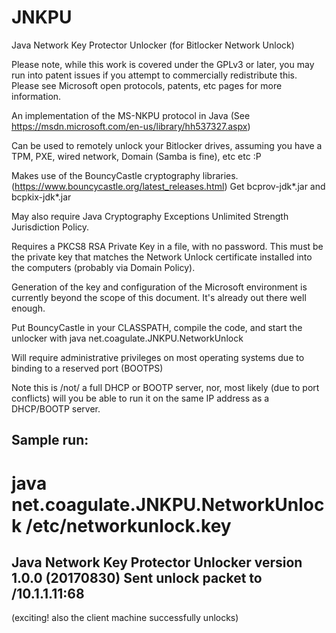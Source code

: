 # JNKPU
Java Network Key Protector Unlocker (for Bitlocker Network Unlock)

Please note, while this work is covered under the GPLv3 or later, you may run into patent issues if you attempt to
commercially redistribute this.  Please see Microsoft open protocols, patents, etc pages for more information.

An implementation of the MS-NKPU protocol in Java
(See https://msdn.microsoft.com/en-us/library/hh537327.aspx)

Can be used to remotely unlock your Bitlocker drives, assuming you have a TPM, PXE, wired network, Domain (Samba is fine), etc etc :P

Makes use of the BouncyCastle cryptography libraries. (https://www.bouncycastle.org/latest_releases.html)
Get bcprov-jdk*.jar and bcpkix-jdk*.jar

May also require Java Cryptography Exceptions Unlimited Strength Jurisdiction Policy.

Requires a PKCS8 RSA Private Key in a file, with no password.  This must be the private key that matches the Network Unlock certificate installed into the computers (probably via Domain Policy).

Generation of the key and configuration of the Microsoft environment is currently beyond the scope of this document.  It's already out there well enough.

Put BouncyCastle in your CLASSPATH, compile the code, and start the unlocker with
java net.coagulate.JNKPU.NetworkUnlock <private-keyfile>

Will require administrative privileges on most operating systems due to binding to a reserved port (BOOTPS)

Note this is /not/ a full DHCP or BOOTP server, nor, most likely (due to port conflicts) will you be able to run it on the same IP address as a DHCP/BOOTP server.

Sample run:
-----
# java net.coagulate.JNKPU.NetworkUnlock /etc/networkunlock.key
Java Network Key Protector Unlocker version 1.0.0 (20170830)
Sent unlock packet to /10.1.1.11:68
-----
(exciting!  also the client machine successfully unlocks)
